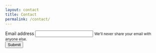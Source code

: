 ```yaml
---
layout: contact
title: Contact
permalink: /contact/
---
```


<form action="https://formspree.io/mzbjerol" method="POST">
  <div class="form-group">
    <label for="exampleInputEmail1">Email address</label>
    <input type="email" name="_replyto" class="form-control" id="exampleInputEmail1" aria-describedby="emailHelp">
    <small id="emailHelp" class="form-text text-muted">We'll never share your email with anyone else.</small>
  </div>
  <button type="submit"  class="btn btn-primary">Submit</button>
  <input type="hidden" name="_next" value="https://lohitj.github.io/"/>
</form>
